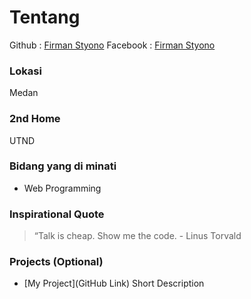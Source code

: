 # Tentang
Github : [Firman Styono](https://github.com/firmanstyono)
Facebook : [Firman Styono](https://web.facebook.com/firman.styono)

### Lokasi
Medan  

### 2nd Home
UTND

### Bidang yang di minati
- Web Programming

### Inspirational Quote
> “Talk is cheap. Show me the code. - Linus Torvald

### Projects (Optional)
- [My Project](GitHub Link) Short Description